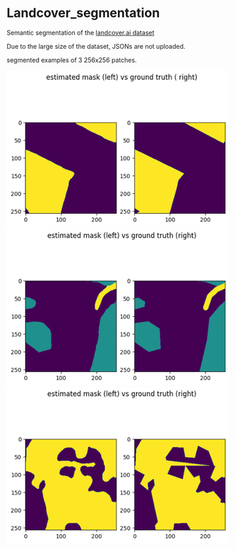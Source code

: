 # Landcover_segmentation
Semantic segmentation of the [landcover.ai dataset](https://landcover.ai.linuxpolska.com)

Due to the large size of the dataset, JSONs are not uploaded. 


segmented examples of 3 256x256 patches.

<img src="/plots/ex1.png" alt="ex1" >
<img src="/plots/ex 2.png" alt="ex2" >
<img src="/plots/ex3.png" alt="ex2" >

